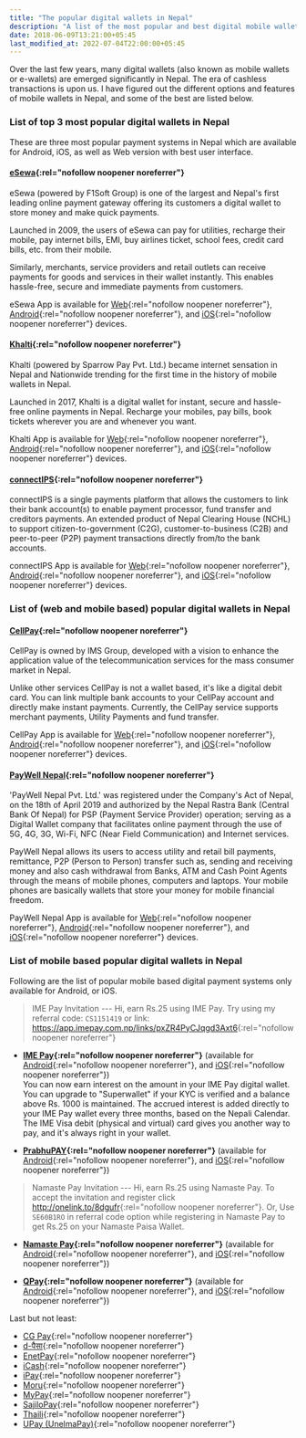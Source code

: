 ```yaml
---
title: "The popular digital wallets in Nepal"
description: "A list of the most popular and best digital mobile wallets payment systems in Nepal."
date: 2018-06-09T13:21:00+05:45
last_modified_at: 2022-07-04T22:00:00+05:45
---
```


Over the last few years, many digital wallets (also known as mobile wallets or e-wallets) are emerged significantly in Nepal. The era of cashless transactions is upon us. I have figured out the different options and features of mobile wallets in Nepal, and some of the best are listed below.

### List of top 3 most popular digital wallets in Nepal

These are three most popular payment systems in Nepal which are available for Android, iOS, as well as Web version with best user interface.

#### [eSewa](https://esewa.com.np/){:rel="nofollow noopener noreferrer"}

eSewa (powered by F1Soft Group) is one of the largest and Nepal's first leading online payment gateway offering its customers a digital wallet to store money and make quick payments.

Launched in 2009, the users of eSewa can pay for utilities, recharge their mobile, pay internet bills, EMI, buy airlines ticket, school fees, credit card bills, etc. from their mobile.

Similarly, merchants, service providers and retail outlets can receive payments for goods and services in their wallet instantly. This enables hassle-free, secure and immediate payments from customers.

eSewa App is available for [Web](https://esewa.com.np/){:rel="nofollow noopener noreferrer"}, [Android](https://play.google.com/store/apps/details?id=com.f1soft.esewa){:rel="nofollow noopener noreferrer"}, and [iOS](https://itunes.apple.com/us/app/esewa/id614370939?ls=1&mt=8){:rel="nofollow noopener noreferrer"} devices.

#### [Khalti](https://khalti.com/){:rel="nofollow noopener noreferrer"}

Khalti (powered by Sparrow Pay Pvt. Ltd.) became internet sensation in Nepal and Nationwide trending for the first time in the history of mobile wallets in Nepal.

Launched in 2017, Khalti is a digital wallet for instant, secure and hassle-free online payments in Nepal. Recharge your mobiles, pay bills, book tickets wherever you are and whenever you want.

Khalti App is available for [Web](https://khalti.com/){:rel="nofollow noopener noreferrer"}, [Android](https://play.google.com/store/apps/details?id=com.khalti){:rel="nofollow noopener noreferrer"}, and [iOS](https://itunes.apple.com/us/app/khalti/id1263400741?ls=1&mt=8){:rel="nofollow noopener noreferrer"} devices.

#### [connectIPS](https://www.connectips.com/){:rel="nofollow noopener noreferrer"}

connectIPS is a single payments platform that allows the customers to link their bank account(s) to enable payment processor, fund transfer and creditors payments. An extended product of Nepal Clearing House (NCHL) to support citizen-to-government (C2G), customer-to-business (C2B) and peer-to-peer (P2P) payment transactions directly from/to the bank accounts.

connectIPS App is available for [Web](https://www.connectips.com/){:rel="nofollow noopener noreferrer"}, [Android](https://play.google.com/store/apps/details?id=com.infodev.nchl_android){:rel="nofollow noopener noreferrer"}, and [iOS](https://itunes.apple.com/us/app/connectips/id1449940087?ls=1&mt=8){:rel="nofollow noopener noreferrer"} devices.

### List of (web and mobile based) popular digital wallets in Nepal

#### [CellPay](https://cellpay.com.np/){:rel="nofollow noopener noreferrer"}

CellPay is owned by IMS Group, developed with a vision to enhance the application value of the telecommunication services for the mass consumer market in Nepal.

Unlike other services CellPay is not a wallet based, it's like a digital debit card. You can link multiple bank accounts to your CellPay account and directly make instant payments. Currently, the CellPay service supports merchant payments, Utility Payments and fund transfer.

CellPay App is available for [Web](https://app.cellpay.com.np/){:rel="nofollow noopener noreferrer"}, [Android](https://play.google.com/store/apps/details?id=com.cellpay){:rel="nofollow noopener noreferrer"}, and [iOS](https://itunes.apple.com/us/app/cellpay/id1441280711?mt=8){:rel="nofollow noopener noreferrer"} devices.

#### [PayWell Nepal](https://www.paywellnepal.com.np/){:rel="nofollow noopener noreferrer"}

'PayWell Nepal Pvt. Ltd.' was registered under the Company's Act of Nepal, on the 18th of April 2019 and authorized by the Nepal Rastra Bank (Central Bank Of Nepal) for PSP (Payment Service Provider) operation; serving as a Digital Wallet company that facilitates online payment through the use of 5G, 4G, 3G, Wi-Fi, NFC (Near Field Communication) and Internet services.

PayWell Nepal allows its users to access utility and retail bill payments, remittance, P2P (Person to Person) transfer such as, sending and receiving money and also cash withdrawal from Banks, ATM and Cash Point Agents through the means of mobile phones, computers and laptops. Your mobile phones are basically wallets that store your money for mobile financial freedom.

PayWell Nepal App is available for [Web](https://www.paywellnepal.com.np/client/default.asp){:rel="nofollow noopener noreferrer"}, [Android](https://play.google.com/store/apps/details?id=com.paywell.nepal&hl=en_US){:rel="nofollow noopener noreferrer"}, and [iOS](https://apps.apple.com/us/app/paywell-nepal/id1463318612){:rel="nofollow noopener noreferrer"} devices.

### List of mobile based popular digital wallets in Nepal

Following are the list of popular mobile based digital payment systems only available for Android, or iOS.

> IME Pay Invitation --- Hi, earn Rs.25 using IME Pay. Try using my referral code: `CS1151419` or link: <https://app.imepay.com.np/links/pxZR4PyCJqgd3Axt6>{:rel="nofollow noopener noreferrer"}

- **[IME Pay](http://www.imepay.com.np/){:rel="nofollow noopener noreferrer"}** (available for [Android](https://play.google.com/store/apps/details?id=com.swifttechnology.imepay){:rel="nofollow noopener noreferrer"}, and [iOS](https://itunes.apple.com/np/app/ime-pay/id1241888344?mt=8){:rel="nofollow noopener noreferrer"}) <br />
  You can now earn interest on the amount in your IME Pay digital wallet. You can upgrade to "Superwallet" if your KYC is verified and a balance above Rs. 1000 is maintained. The accrued interest is added directly to your IME Pay wallet every three months, based on the Nepali Calendar. The IME Visa debit (physical and virtual) card gives you another way to pay, and it's always right in your wallet.

- **[PrabhuPAY](https://prabhupay.com/){:rel="nofollow noopener noreferrer"}** (available for [Android](https://play.google.com/store/apps/details?id=com.prabhutech.prabhupay&hl=en){:rel="nofollow noopener noreferrer"}, and [iOS](https://itunes.apple.com/np/app/prabhupay-mobile-wallet/id1451300760?mt=8){:rel="nofollow noopener noreferrer"})

> Namaste Pay Invitation --- Hi, earn Rs.25 using Namaste Pay. To accept the invitation and register click <http://onelink.to/8dgufr>{:rel="nofollow noopener noreferrer"}. Or, Use `SE60B1RO` in referral code option while registering in Namaste Pay to get Rs.25 on your Namaste Paisa Wallet.

- **[Namaste Pay](https://www.namastepay.com/){:rel="nofollow noopener noreferrer"}** (available for [Android](https://play.google.com/store/apps/details?id=app.namasteypay.consumer){:rel="nofollow noopener noreferrer"}, and [iOS](https://apps.apple.com/np/app/namaste-pay/id1592488606){:rel="nofollow noopener noreferrer"})

- **[QPay](http://www.qpay.com.np/){:rel="nofollow noopener noreferrer"}** (available for [Android](https://play.google.com/store/apps/details?id=net.qpaysolutions.QPay){:rel="nofollow noopener noreferrer"}, and [iOS](https://itunes.apple.com/us/app/qpay-merchant-nepal/id1127767306?mt=8){:rel="nofollow noopener noreferrer"})

Last but not least:

- [CG Pay](https://cgpay.com.np/){:rel="nofollow noopener noreferrer"}
- [d-पैसा](https://www.dpaisa.com/){:rel="nofollow noopener noreferrer"}
- [EnetPay](https://www.enetpayment.com/){:rel="nofollow noopener noreferrer"}
- [iCash](https://icash.com.np/){:rel="nofollow noopener noreferrer"}
- [iPay](https://ipay.com.np/){:rel="nofollow noopener noreferrer"}
- [Moru](https://moru.com.np/){:rel="nofollow noopener noreferrer"}
- [MyPay](https://mypay.com.np/){:rel="nofollow noopener noreferrer"}
- [SajiloPay](https://sajilopay.com.np/){:rel="nofollow noopener noreferrer"}
- [Thaili](https://www.thaili.com.np/){:rel="nofollow noopener noreferrer"}
- [UPay (UnelmaPay)](https://unelmapay.com.np/){:rel="nofollow noopener noreferrer"}

<!--

#### [iPay](https://ipay.com.np/){:rel="nofollow noopener noreferrer"}

iPay (powered by Muncha.com company) is also a quite popular payment system in Nepal. It serves its customers to pay telephone bill, electricity bill, internet bill and other utility bills using iPay service.

iPay App is available for [Web](https://ipay.com.np/){:rel="nofollow noopener noreferrer"}, [Android](https://play.google.com/store/apps/details?id=np.com.focusone.ipay){:rel="nofollow noopener noreferrer"}, and [iOS](https://itunes.apple.com/us/app/ipay-nepal/id1091094163?ls=1&mt=8){:rel="nofollow noopener noreferrer"} devices.

-->
<!--

IME Pay has extended its facilities reaching every corner of Nepal; providing financial services to the unbanked population. With this facility, IME Pay in enabling rural populations to keep their money safe and secure while earning interest, despite the low accessibility of banking services.

> **Invitation**
>
> Join IME Pay -- a simple and convenient payment service provider, and get rewarded on registering with IME Pay. Use my code (`CS1151419`) and we'll both get 100 reward points.
>
> Play Store: <https://appurl.io/lXasKFM_X>{:rel="nofollow noopener noreferrer"}

-->
